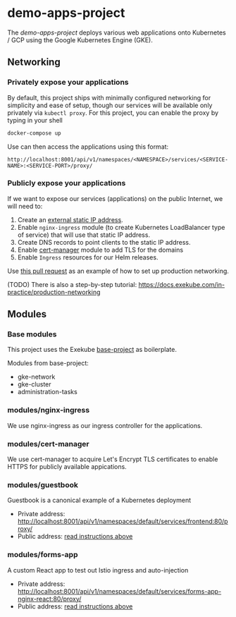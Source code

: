 # demo-apps-project

The *demo-apps-project* deploys various web applications onto Kubernetes / GCP using the Google Kubernetes Engine (GKE).

## Networking

### Privately expose your applications

By default, this project ships with minimally configured networking for simplicity and ease of setup, though our services will be available only privately via `kubectl proxy`. For this project, you can enable the proxy by typing in your shell

```sh
docker-compose up
```

Use can then access the applications using this format:

`http://localhost:8001/api/v1/namespaces/<NAMESPACE>/services/<SERVICE-NAME>:<SERVICE-PORT>/proxy/`

### Publicly expose your applications

If we want to expose our services (applications) on the public Internet, we will need to:

1. Create an [external static IP address](https://cloud.google.com/compute/docs/ip-addresses/reserve-static-external-ip-address).
2. Enable `nginx-ingress` module (to create Kubernetes LoadBalancer type of service) that will use that static IP address.
3. Create DNS records to point clients to the static IP address.
4. Enable [cert-manager](https://github.com/jetstack/cert-manager) module to add TLS for the domains
5. Enable `Ingress` resources for our Helm releases.

Use [this pull request](/) as an example of how to set up production networking.

(TODO) There is also a step-by-step tutorial: <https://docs.exekube.com/in-practice/production-networking>

## Modules

### Base modules

This project uses the Exekube [base-project](https://github.com/exekube/base-project) as boilerplate.

Modules from base-project:

- gke-network
- gke-cluster
- administration-tasks

### modules/nginx-ingress

We use nginx-ingress as our ingress controller for the applications.

### modules/cert-manager

We use cert-manager to acquire Let's Encrypt TLS certificates to enable HTTPS for publicly available appications.

### modules/guestbook

Guestbook is a canonical example of a Kubernetes deployment

- Private address: <http://localhost:8001/api/v1/namespaces/default/services/frontend:80/proxy/>
- Public address: [read instructions above](#publicly-expose-your-applications)

### modules/forms-app

A custom React app to test out Istio ingress and auto-injection

- Private address: <http://localhost:8001/api/v1/namespaces/default/services/forms-app-nginx-react:80/proxy/>
- Public address: [read instructions above](#publicly-expose-your-applications)
